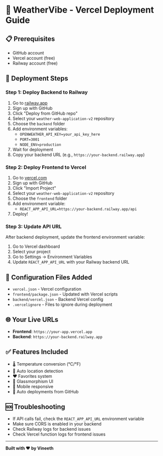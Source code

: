 # 🚀 WeatherVibe - Vercel Deployment Guide

## 📋 Prerequisites
- GitHub account
- Vercel account (free)
- Railway account (free)

## 🎯 Deployment Steps

### Step 1: Deploy Backend to Railway
1. Go to [railway.app](https://railway.app)
2. Sign up with GitHub
3. Click "Deploy from GitHub repo"
4. Select your `weather-web-application-v2` repository
5. Choose the `backend` folder
6. Add environment variables:
   - `OPENWEATHER_API_KEY=your_api_key_here`
   - `PORT=3001`
   - `NODE_ENV=production`
7. Wait for deployment
8. Copy your backend URL (e.g., `https://your-backend.railway.app`)

### Step 2: Deploy Frontend to Vercel
1. Go to [vercel.com](https://vercel.com)
2. Sign up with GitHub
3. Click "Import Project"
4. Select your `weather-web-application-v2` repository
5. Choose the `frontend` folder
6. Add environment variable:
   - `REACT_APP_API_URL=https://your-backend.railway.app/api`
7. Deploy!

### Step 3: Update API URL
After backend deployment, update the frontend environment variable:
1. Go to Vercel dashboard
2. Select your project
3. Go to Settings → Environment Variables
4. Update `REACT_APP_API_URL` with your Railway backend URL

## 🔧 Configuration Files Added

- `vercel.json` - Vercel configuration
- `frontend/package.json` - Updated with Vercel scripts
- `backend/vercel.json` - Backend Vercel config
- `.vercelignore` - Files to ignore during deployment

## 🌐 Your Live URLs
- **Frontend**: `https://your-app.vercel.app`
- **Backend**: `https://your-backend.railway.app`

## ✅ Features Included
- 🌡️ Temperature conversion (°C/°F)
- 📍 Auto location detection
- ❤️ Favorites system
- 🎨 Glassmorphism UI
- 📱 Mobile responsive
- 🔄 Auto deployments from GitHub

## 🆘 Troubleshooting
- If API calls fail, check the `REACT_APP_API_URL` environment variable
- Make sure CORS is enabled in your backend
- Check Railway logs for backend issues
- Check Vercel function logs for frontend issues

---
**Built with ❤️ by Vineeth**
